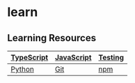 # learn

## Learning Resources

| [TypeScript](./TypeScript.md) | [JavaScript](./JavaScript.md) | [Testing](./Testing.md) |
| ----------------------------- | ----------------------------- | ----------------------- |
| [Python](./resources/Python.md)         | [Git](./resources/Git.md)               |     [npm](./resources/npm.md)|
